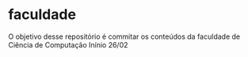 # faculdade
O objetivo desse repositório é commitar os conteúdos da faculdade de Ciência de Computação
Inínio 26/02